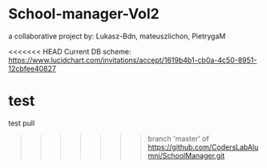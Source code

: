 # School-manager-Vol2
a collaborative project by: Lukasz-Bdn, mateuszlichon, PietrygaM


<<<<<<< HEAD
Current DB scheme:
https://www.lucidchart.com/invitations/accept/1619b4b1-cb0a-4c50-8951-12cbfee40827

test
=======
test pull
>>>>>>> branch 'master' of https://github.com/CodersLabAlumni/SchoolManager.git
